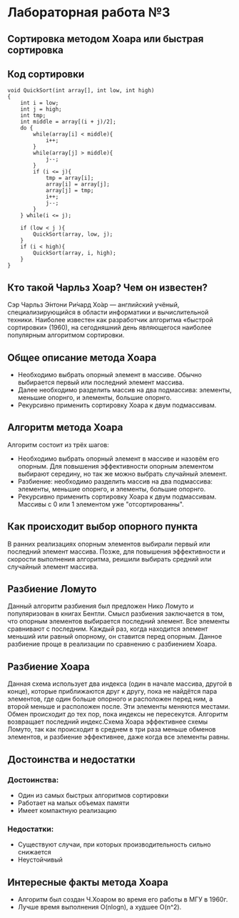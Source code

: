 # Лабораторная работа №3
## Сортировка методом Хоара или быстрая сортировка
## Код сортировки
~~~ 
void QuickSort(int array[], int low, int high)
{
    int i = low;
    int j = high;
    int tmp;
    int middle = array[(i + j)/2];
    do {
        while(array[i] < middle){
            i++;
        }
        while(array[j] > middle){
            j--;
        }
        if (i <= j){
            tmp = array[i];
            array[i] = array[j];
            array[j] = tmp;
            i++;
            j--;
        }
    } while(i <= j);

    if (low < j ){
        QuickSort(array, low, j);
    }
    if (i < high){
        QuickSort(array, i, high);
    }
}
~~~
## Кто такой Чарльз Хоар? Чем он известен?
Сэр Чарльз Э́нтони Ри́чард Хо́ар — английский учёный, специализирующийся в области информатики и вычислительной техники. Наиболее известен как разработчик алгоритма «быстрой сортировки» (1960), на сегодняшний день являющегося наиболее популярным алгоритмом сортировки.

## Общее описание метода Хоара
- Необходимо выбрать опорный элемент в массиве. Обычно выбирается первый или последний элемент массива.
- Далее необходимо разделить массив на два подмассива: элементы, меньшие опорнго, и элементы, большие опорнго.
- Рекурсивно применить сортировку Хоара к двум подмассивам. 

## Алгоритм метода Хоара
Алгоритм состоит из трёх шагов:
- Необходимо выбрать опорный элемент в массиве и назовём его опорным. Для повышения эффективности опорным элементом выбирают середину, но так же можно выбрать случайный элемент. 
- Разбиение: необходимо разделить массив на два подмассива: элементы, меньшие опорнго, и элементы, большие опорнго.
- Рекурсивно применить сортировку Хоара к двум подмассивам. Массивы с 0 или 1 элементом уже "отсортированны".

## Как происходит выбор опорного пункта
В ранних реализациях опорным элементов выбирали первый или последний элемент массива. Позже, для повышения эффективности и скорости выполнения алгоритма, реишили выбирать средний или случайный элемент массива. 


## Разбиение Ломуто
Данный алгоритм разбиения был предложен Нико Ломуто и популяризован в книгах Бентли. Смысл разбиения заключается в том, что опорным элементов выбирается последний элемент. Все элементы сравнивают с последним. Каждый раз, когда находится элемент меньший или равный опорному, он ставится перед опорным. Данное разбиение проще в реализации по сравнению с разбиением Хоара.

## Разбиение Хоара
Данная схема использует два индекса (один в начале массива, другой в конце), которые приближаются друг к другу, пока не найдётся пара элементов, где один больше опорного и расположен перед ним, а второй меньше и расположен после. Эти элементы меняются местами. Обмен происходит до тех пор, пока индексы не пересекутся. Алгоритм возвращает последний индекс.Схема Хоара эффективнее схемы Ломуто, так как происходит в среднем в три раза меньше обменов элементов, и разбиение эффективнее, даже когда все элементы равны.

## Достоинства и недостатки
### Достоинства:
- Один из самых быстрых алгоритмов сортировки
- Работает на малых объемах памяти
- Имеет компактную реализацию
### Недостатки:
- Существуют случаи, при которых производительность сильно снижается
- Неустойчивый

## Интересные факты метода Хоара
-  Алгоритм был создан Ч.Хоаром во время его работы в МГУ в 1960г.
-  Лучше время выполнения O(nlogn), а худшее O(n^2).